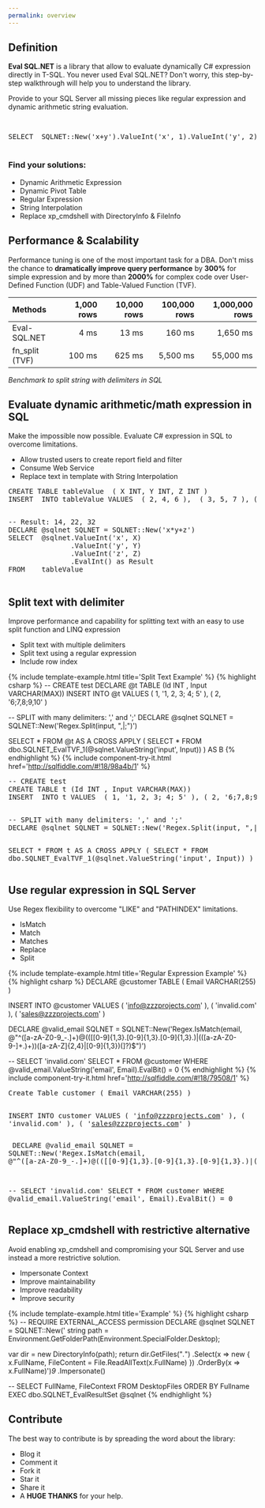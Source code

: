 ```yaml
---
permalink: overview
---
```


## Definition


**Eval SQL.NET** is a library that allow to evaluate dynamically C# expression directly in T-SQL. You never used Eval SQL.NET? Don't worry, this step-by-step walkthrough will help you to understand the library.

Provide to your SQL Server all missing pieces like regular expression and dynamic arithmetic string evaluation.

<div class="sqlfiddle">
                <pre class="schema">
                </pre>
                <pre class="sql">
SELECT  SQLNET::New('x+y').ValueInt('x', 1).ValueInt('y', 2).EvalInt() as Result
                </pre>
</div>

### Find your solutions:

 - Dynamic Arithmetic Expression
 - Dynamic Pivot Table
 - Regular Expression
 - String Interpolation
 - Replace xp_cmdshell with DirectoryInfo & FileInfo

## Performance & Scalability

Performance tuning is one of the most important task for a DBA. Don't miss the chance to **dramatically improve query performance** by **300%** for simple expression and by more than **2000%** for complex code over User-Defined Function (UDF) and Table-Valued Function (TVF).

| Methods         | 1,000 rows     | 10,000 rows    | 100,000 rows   | 1,000,000 rows |
| :-------------- | -------------: | -------------: | -------------: | -------------: |
| Eval-SQL.NET    | 4 ms           | 13 ms          | 160 ms         | 1,650 ms       |
| fn_split (TVF)  | 100 ms         | 625 ms         | 5,500 ms       | 55,000 ms      |

*Benchmark to split string with delimiters in SQL*

## Evaluate dynamic arithmetic/math expression in SQL

Make the impossible now possible. Evaluate C# expression in SQL to overcome limitations.

- Allow trusted users to create report field and filter
- Consume Web Service
- Replace text in template with String Interpolation

<div class="sqlfiddle">
                <pre class="schema">
CREATE TABLE tableValue  ( X INT, Y INT, Z INT )
INSERT  INTO tableValue VALUES  ( 2, 4, 6 ),  ( 3, 5, 7 ), ( 4, 6, 8 )
                </pre>
                <pre class="sql">
-- Result: 14, 22, 32
DECLARE @sqlnet SQLNET = SQLNET::New('x*y+z')
SELECT  @sqlnet.ValueInt('x', X)
               .ValueInt('y', Y)
               .ValueInt('z', Z)
               .EvalInt() as Result
FROM    tableValue
                </pre>
</div>

## Split text with delimiter

Improve performance and capability for splitting text with an easy to use split function and LINQ expression

- Split text with multiple delimiters
- Split text using a regular expression
- Include row index


{% include template-example.html title='Split Text Example' %} 
{% highlight csharp %}
-- CREATE test
DECLARE @t TABLE (Id INT , Input VARCHAR(MAX))
INSERT  INTO @t VALUES  ( 1, '1, 2, 3; 4; 5' ), ( 2, '6;7,8;9,10' )

-- SPLIT with many delimiters: ',' and ';'
DECLARE @sqlnet SQLNET = SQLNET::New('Regex.Split(input, ",|;")')

SELECT  *
FROM    @t AS A
        CROSS APPLY ( SELECT    *
                      FROM      dbo.SQLNET_EvalTVF_1(@sqlnet.ValueString('input', Input))
                    ) AS B
{% endhighlight %}
{% include component-try-it.html href='http://sqlfiddle.com/#!18/98a4b/1' %}
<div class="sqlfiddle">
                <pre class="schema">
-- CREATE test
CREATE TABLE t (Id INT , Input VARCHAR(MAX))
INSERT  INTO t VALUES  ( 1, '1, 2, 3; 4; 5' ), ( 2, '6;7,8;9,10' )
                </pre>
                <pre class="sql">
-- SPLIT with many delimiters: ',' and ';'
DECLARE @sqlnet SQLNET = SQLNET::New('Regex.Split(input, ",|;")')

SELECT  *
FROM    t AS A
        CROSS APPLY ( SELECT    *
                      FROM      dbo.SQLNET_EvalTVF_1(@sqlnet.ValueString('input', Input))
                    ) AS B
                </pre>
</div>

## Use regular expression in SQL Server

Use Regex flexibility to overcome "LIKE" and "PATHINDEX" limitations.

 - IsMatch
 - Match
 - Matches
 - Replace
 - Split

{% include template-example.html title='Regular Expression Example' %} 
{% highlight csharp %}
DECLARE @customer TABLE ( Email VARCHAR(255) )

INSERT  INTO @customer
VALUES  ( 'info@zzzprojects.com' ),
        ( 'invalid.com' ),
        ( 'sales@zzzprojects.com' )

DECLARE @valid_email SQLNET = SQLNET::New('Regex.IsMatch(email, 
@"^([a-zA-Z0-9_\-\.]+)@((\[[0-9]{1,3}\.[0-9]{1,3}\.[0-9]{1,3}\.)|(([a-zA-Z0-9\-]+\.)+))([a-zA-Z]{2,4}|[0-9]{1,3})(\]?)$")')

-- SELECT 'invalid.com'
SELECT * FROM @customer WHERE @valid_email.ValueString('email', Email).EvalBit() = 0
{% endhighlight %}
{% include component-try-it.html href='http://sqlfiddle.com/#!18/79508/1' %}
<div class="sqlfiddle">
                <pre class="schema">
Create Table customer ( Email VARCHAR(255) )

INSERT  INTO customer
VALUES  ( 'info@zzzprojects.com' ),
        ( 'invalid.com' ),
        ( 'sales@zzzprojects.com' )
                </pre>
                <pre class="sql">
DECLARE @valid_email SQLNET = SQLNET::New('Regex.IsMatch(email, 
@"^([a-zA-Z0-9_\-\.]+)@((\[[0-9]{1,3}\.[0-9]{1,3}\.[0-9]{1,3}\.)|(([a-zA-Z0-9\-]+\.)+))([a-zA-Z]{2,4}|[0-9]{1,3})(\]?)$")')

-- SELECT 'invalid.com'
SELECT * FROM customer WHERE @valid_email.ValueString('email', Email).EvalBit() = 0
                </pre>
</div>

## Replace xp_cmdshell with restrictive alternative

Avoid enabling xp_cmdshell and compromising your SQL Server and use instead a more restrictive solution.

 - Impersonate Context
 - Improve maintainability
 - Improve readability
 - Improve security

{% include template-example.html title='Example' %} 
{% highlight csharp %}
-- REQUIRE EXTERNAL_ACCESS permission
DECLARE @sqlnet SQLNET = SQLNET::New('
string path = Environment.GetFolderPath(Environment.SpecialFolder.Desktop);

var dir = new DirectoryInfo(path);
return dir.GetFiles("*.*")
          .Select(x => new { x.FullName, FileContent = File.ReadAllText(x.FullName) })
          .OrderBy(x => x.FullName)')*9*
          .Impersonate()

-- SELECT FullName, FileContext FROM DesktopFiles ORDER BY Fullname
EXEC dbo.SQLNET_EvalResultSet @sqlnet
{% endhighlight %}

## Contribute

The best way to contribute is by spreading the word about the library:

 - Blog it
 - Comment it
 - Fork it
 - Star it
 - Share it
 - A **HUGE THANKS** for your help.
